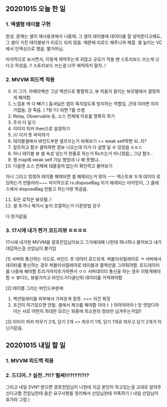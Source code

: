 ## 20201015 오늘 한 일
### 1. 엑셀형 테이블 구현
완성.
문제는 셀이 재사용큐에서 나올때, 그 셀의 테이블에 데이터를 잘 넣어준다고해도,
그 셀이 가진 테이블뷰가 리로드 되지 않음.
때문에 리로드 해주니까 해결.
셀 높이는 VC에서 인덱싱으로 했음. 별거아님.

마지막으로 보시면서, 이렇게 제약주는게 귀찮고 규모가 작을 땐 스토리보드 쓰는게 낫다고 하셨음..!!
스토리보드 쓰는걸 너무 배척하지 말자..!

### 2. MVVM 피드백 적용
0. 아 그거. 카메라액션 그냥 액션으로 통합하고, 뷰 띄울지 말지는 뷰모델에서 결정하게 해야함.
1. 느낌표 싹 다 빼기 ( 옵셔널은 앱이 죽지않도록 방지하는 역할임. 근데 이러면 의미가없음. 걍 죽음. )
    ?랑 !다 되면 ?를 쓰셈
2. Relay, Observable 등, 소스 전체에 이유를 명확히 하기
3. 주석 다 달기
4. 이미지 피커 then으로 설정하기
5. /// 이거 뜻 파악하기
6. 테이블셀에서 바인드부분 셀프쓰는거 바꿔보기 => weak self하면 되..지?
7. 알트하고 함수 클릭하면 정보 나오는데 이거 다 설명 달 수 있었음 ㄸㄸㄷ
8. 아니 테이블 뷰 셀 속성 넣는거 한줄로 하는거 Rx쓰는거 아니였음;; 그냥 함수..
9. 엥 map에 weak self 가능 했었네 나 왜 못했냐..
10. 다음엔 소스 전체에 태클걸꺼 없는지 확인하고 물어보기

아니 그리고 멍청아 테이블 해제되면 셀 해제되는거 맞아 ㅡㅡ
텍스트뷰 두개 데이터 로딩하는거 만들어라~~~
마지막으로 rx.disposeBag 이거 해제되는 타이밍이, 그 클래스에서 disposeBag 만들고 하는거랑  똑같음.

11. 모든 로직은 뷰모델..!
12. 셀 추가나 제거시 높이 조절하는거 다른방법 강구

다 한거같음

### 3. 17시에 내가 짠거 코드리뷰 ㄸㄸㄸㄸ
17시에 내가한 MVVM을 광호전임님이보고 
그거에대해 나한테 하나하나 물어보고 내가 대답하는걸 선임님이 볼거임

[1]
서버와 통신하는 식으로. 바인드 후 데이터 로드되게. 퍼블리쉬릴레이로 ㄲ
서버에서 데이터를 통신하는 경우 퍼블리쉬릴레이로 테이블과 콜렉션을 그려줘야함.
로드데이터를 나중에 해야함 트리거까지추가하면서 ㅇㅇ
서버데이터 통신을 하는 경우 이렇게해야함 ㅠ
뷰디드, 뷰윌가지고 바인드가다끝난뒤 데이터를 가져와야함

[2]
테이블 그리는 바인드부분에
1. 액션릴레이를 외부에서 가져온게 잘못. ==> 이건 뭐징
2. 조건이 여기있으면 안됨. 셀에서 체크를 해야함 아아ㅏㅏ아아아아아ㅏ앙
셋업디아이는 서로 어떤지 최대한 모르는 와중에 최소한의 정보만 넘겨주는거임!!

[3]
이미지 피커 띄우기 2개, 닫기 2개 => 띄우기 1개, 닫기 1개로 
띄우고 닫기 2개가 아닌거같음.

## 20201015 내일 할 일
### 1. MVVM 피드백 적용

### 2. 드디어..? 실전..?!!? 벌써!!!?!??!?!?
그리고 내일 SVN? 받으면 광호전임님이 나한테 
지금 본인이 하고있는걸 고대로 알려주신다고함
전임님한테 들은 요구사항들 정리해서 선임님한테 카톡하기
( 내일 선임님이 휴가라 그럼 )

